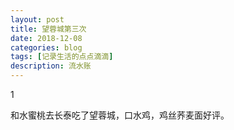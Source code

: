 ```yaml
---
layout: post
title: 望蓉城第三次
date: 2018-12-08
categories: blog
tags: [记录生活的点点滴滴]
description: 流水账
---
```


1 

和水蜜桃去长泰吃了望蓉城，口水鸡，鸡丝荞麦面好评。



